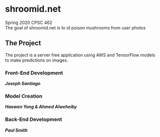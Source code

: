 # shroomid.net
Spring 2020 CPSC 462  
The goal of shroomid.net is to id poison mushrooms from user photos

## The Project
The project is a server free application using AWS and TensorFlow models to make
predictions on images.
 
### Front-End Development
***Joseph Santiago***
### Model Creation
***Haowen Yong & Ahmed Alweheiby***
### Back-End Development
***Paul Smith***

